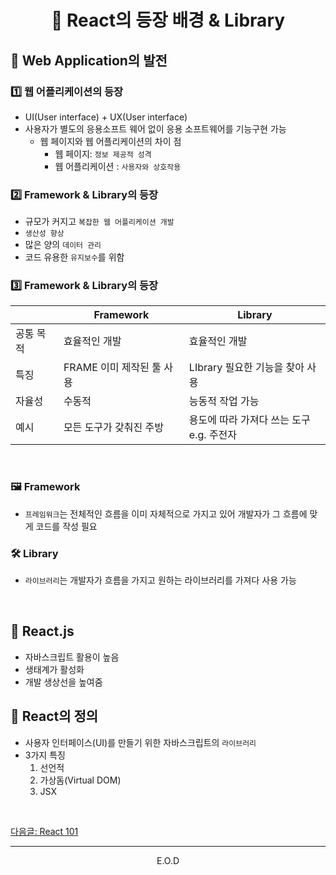 # <p align="center"> 🧢 React의 등장 배경 & Library

## 🧢 Web Application의 발전

### 1️⃣ 웹 어플리케이션의 등장

- UI(User interface) + UX(User interface)
- 사용자가 별도의 응용소프트 웨어 없이 응용 소프트웨어를 기능구현 가능
  - 웹 페이지와 웹 어플리케이션의 차이 점
    - 웹 페이지: `정보 제공적 성격`
    - 웹 어플리케이션 : `사용자와 상호작용`

### 2️⃣ Framework & Library의 등장

- 규모가 커지고 `복잡한 웹 어플리케이션 개발`
- `생산성 향상`
- 많은 양의 `데이터 관리`
- 코드 유용한 `유지보수`를 위함

### 3️⃣ Framework & Library의 등장

|           | Framework                 | Library                                       |
| --------- | ------------------------- | --------------------------------------------- |
| 공통 목적 | 효율적인 개발             | 효율적인 개발                                 |
| 특징      | FRAME 이미 제작된 툴 사용 | LIbrary 필요한 기능을 찾아 사용               |
| 자율성    | 수동적                    | 능동적 작업 가능                              |
| 예시      | 모든 도구가 갖춰진 주방   | 용도에 따라 가져다 쓰는 도구 <br> e.g. 주전자 |

<br>

### 🖼 Framework

- `프레임워크`는 전체적인 흐름을 이미 자체적으로 가지고 있어 개발자가 그 흐름에 맞게 코드를 작성 필요

### 🛠 Library

- `라이브러리`는 개발자가 흐름을 가지고 원하는 라이브러리를 가져다 사용 가능

<br>

## 🧢 React.js

- 자바스크립트 활용이 높음
- 생태계가 활성화
- 개발 생상선을 높여줌

## 🧢 React의 정의

- 사용자 인터페이스(UI)를 만들기 위한 자바스크립트의 `라이브러리`
- 3가지 특징
  1.  선언적
  1.  가상돔(Virtual DOM)
  1.  JSX

<br>

<a href="#"> 다음글: React 101</a>

<hr>
<p align="center"> E.O.D

